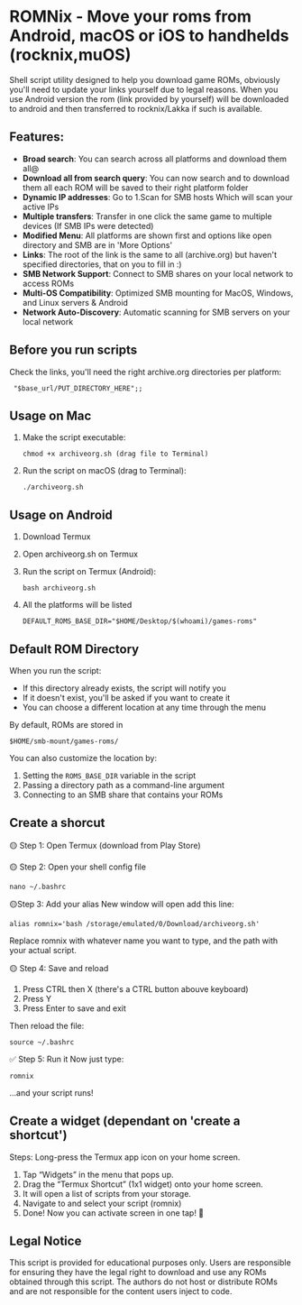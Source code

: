 # ROMNix - Move your roms from Android, macOS or iOS to handhelds (rocknix,muOS)

Shell script utility designed to help you download game ROMs, obviously you'll need to update your links yourself due to legal reasons. When you use Android version the rom (link provided by yourself) will be downloaded to android and then transferred to rocknix/Lakka if such is available.

## Features:

- **Broad search**: You can search across all platforms and download them all@ 
- **Download all from search query**: You can now search and to download them all each ROM will be saved to their right platform folder
- **Dynamic IP addresses**: Go to 1.Scan for SMB hosts Which will scan your active IPs
- **Multiple transfers**: Transfer in one click the same game to multiple devices (If SMB IPs were detected)
- **Modified Menu**: All platforms are shown first and options like open directory and SMB are in 'More Options'
- **Links**: The root of the link is the same to all (archive.org) but haven't specified directories, that on you to fill in :)
- **SMB Network Support**: Connect to SMB shares on your local network to access ROMs
- **Multi-OS Compatibility**: Optimized SMB mounting for MacOS, Windows, and Linux servers & Android
- **Network Auto-Discovery**: Automatic scanning for SMB servers on your local network

## Before you run scripts

Check the links, you'll need the right archive.org directories per platform:
```
 "$base_url/PUT_DIRECTORY_HERE";;
```

## Usage on Mac

1. Make the script executable:
   ```
   chmod +x archiveorg.sh (drag file to Terminal)
   ```
2. Run the script on macOS (drag to Terminal):
   ```
   ./archiveorg.sh

   ```
## Usage on Android

1. Download Termux
2. Open archiveorg.sh on Termux
3. Run the script on Termux (Android):
   ```
   bash archiveorg.sh

   ```
4. All the platforms will be listed
   
   ```
   DEFAULT_ROMS_BASE_DIR="$HOME/Desktop/$(whoami)/games-roms"
   ```

## Default ROM Directory

When you run the script:
- If this directory already exists, the script will notify you
- If it doesn't exist, you'll be asked if you want to create it
- You can choose a different location at any time through the menu

By default, ROMs are stored in
   ```
   $HOME/smb-mount/games-roms/
   ```

You can also customize the location by:
1. Setting the `ROMS_BASE_DIR` variable in the script
2. Passing a directory path as a command-line argument
3. Connecting to an SMB share that contains your ROMs

## Create a shorcut

🟡 Step 1: Open Termux (download from Play Store)

🟡 Step 2: Open your shell config file
   ```
nano ~/.bashrc
   ```

🟡Step 3: Add your alias
New window will open add this line:
   ```
alias romnix='bash /storage/emulated/0/Download/archiveorg.sh'
   ```
Replace romnix with whatever name you want to type, and the path with your actual script.

🟡 Step 4: Save and reload
1. Press CTRL then X (there's a CTRL button abouve keyboard)
2. Press Y
3. Press Enter to save and exit

Then reload the file:
   ```
source ~/.bashrc
   ```

✅ Step 5: Run it
Now just type:
   ```
romnix
   ```
…and your script runs!

## Create a widget (dependant on 'create a shortcut')
Steps:
Long-press the Termux app icon on your home screen.

1. Tap “Widgets” in the menu that pops up.
2. Drag the “Termux Shortcut” (1x1 widget) onto your home screen.
3. It will open a list of scripts from your storage.
4. Navigate to and select your script (romnix)
5. Done! Now you can activate screen in one tap! 🎉

## Legal Notice

This script is provided for educational purposes only. Users are responsible for ensuring they have the legal right to download and use any ROMs obtained through this script. The authors do not host or distribute ROMs and are not responsible for the content users inject to code.

